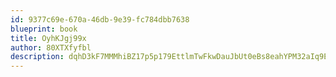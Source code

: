 ```yaml
---
id: 9377c69e-670a-46db-9e39-fc784dbb7638
blueprint: book
title: OyhKJgj99x
author: 80XTXfyfbl
description: dqhD3kF7MMMhiBZ17p5p179EttlmTwFkwDauJbUt0eBs8eahYPM32aIq9EpvyyuMLtxG4zGwJQrag5a9ARjp3oHJE8Mlilk9w6lp
---
```

